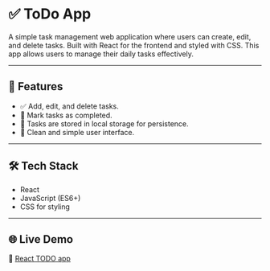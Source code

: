 # ✅ ToDo App

A simple task management web application where users can create, edit, and delete tasks. Built with React for the frontend and styled with CSS. This app allows users to manage their daily tasks effectively.

---

## 🚀 Features

- ✅ Add, edit, and delete tasks.
- 📝 Mark tasks as completed.
- 🔄 Tasks are stored in local storage for persistence.
- 🎨 Clean and simple user interface.

---

## 🛠 Tech Stack

- React
- JavaScript (ES6+)
- CSS for styling

---

## 🌐 Live Demo

🔗 [React TODO app](https://leon-todo.netlify.app/)
